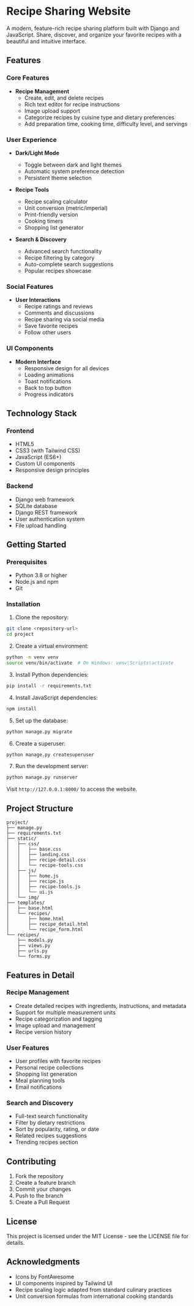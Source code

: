 # Recipe Sharing Website

A modern, feature-rich recipe sharing platform built with Django and JavaScript. Share, discover, and organize your favorite recipes with a beautiful and intuitive interface.

## Features

### Core Features
- **Recipe Management**
  - Create, edit, and delete recipes
  - Rich text editor for recipe instructions
  - Image upload support
  - Categorize recipes by cuisine type and dietary preferences
  - Add preparation time, cooking time, difficulty level, and servings

### User Experience
- **Dark/Light Mode**
  - Toggle between dark and light themes
  - Automatic system preference detection
  - Persistent theme selection

- **Recipe Tools**
  - Recipe scaling calculator
  - Unit conversion (metric/imperial)
  - Print-friendly version
  - Cooking timers
  - Shopping list generator

- **Search & Discovery**
  - Advanced search functionality
  - Recipe filtering by category
  - Auto-complete search suggestions
  - Popular recipes showcase

### Social Features
- **User Interactions**
  - Recipe ratings and reviews
  - Comments and discussions
  - Recipe sharing via social media
  - Save favorite recipes
  - Follow other users

### UI Components
- **Modern Interface**
  - Responsive design for all devices
  - Loading animations
  - Toast notifications
  - Back to top button
  - Progress indicators

## Technology Stack

### Frontend
- HTML5
- CSS3 (with Tailwind CSS)
- JavaScript (ES6+)
- Custom UI components
- Responsive design principles

### Backend
- Django web framework
- SQLite database
- Django REST framework
- User authentication system
- File upload handling

## Getting Started

### Prerequisites
- Python 3.8 or higher
- Node.js and npm
- Git

### Installation

1. Clone the repository:
```bash
git clone <repository-url>
cd project
```

2. Create a virtual environment:
```bash
python -m venv venv
source venv/bin/activate  # On Windows: venv\Scripts\activate
```

3. Install Python dependencies:
```bash
pip install -r requirements.txt
```

4. Install JavaScript dependencies:
```bash
npm install
```

5. Set up the database:
```bash
python manage.py migrate
```

6. Create a superuser:
```bash
python manage.py createsuperuser
```

7. Run the development server:
```bash
python manage.py runserver
```

Visit `http://127.0.0.1:8000/` to access the website.

## Project Structure

```
project/
├── manage.py
├── requirements.txt
├── static/
│   ├── css/
│   │   ├── base.css
│   │   ├── landing.css
│   │   ├── recipe-detail.css
│   │   └── recipe-tools.css
│   ├── js/
│   │   ├── home.js
│   │   ├── recipe.js
│   │   ├── recipe-tools.js
│   │   └── ui.js
│   └── img/
├── templates/
│   ├── base.html
│   └── recipes/
│       ├── home.html
│       ├── recipe_detail.html
│       └── recipe_form.html
└── recipes/
    ├── models.py
    ├── views.py
    ├── urls.py
    └── forms.py
```

## Features in Detail

### Recipe Management
- Create detailed recipes with ingredients, instructions, and metadata
- Support for multiple measurement units
- Recipe categorization and tagging
- Image upload and management
- Recipe version history

### User Features
- User profiles with favorite recipes
- Personal recipe collections
- Shopping list generation
- Meal planning tools
- Email notifications

### Search and Discovery
- Full-text search functionality
- Filter by dietary restrictions
- Sort by popularity, rating, or date
- Related recipes suggestions
- Trending recipes section

## Contributing

1. Fork the repository
2. Create a feature branch
3. Commit your changes
4. Push to the branch
5. Create a Pull Request

## License

This project is licensed under the MIT License - see the LICENSE file for details.

## Acknowledgments

- Icons by FontAwesome
- UI components inspired by Tailwind UI
- Recipe scaling logic adapted from standard culinary practices
- Unit conversion formulas from international cooking standards